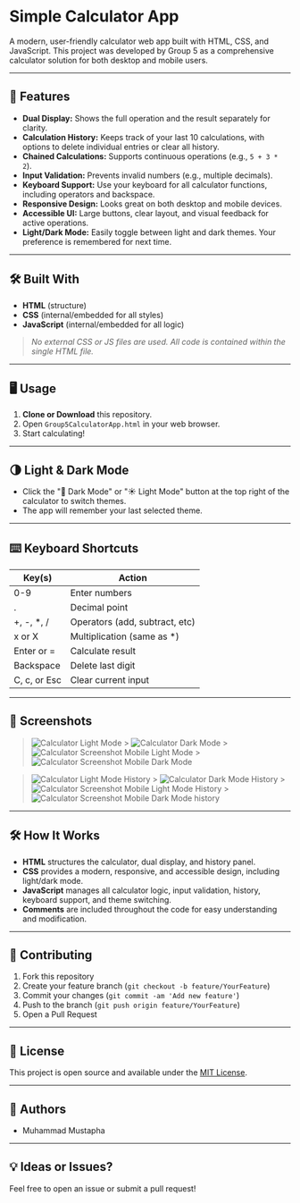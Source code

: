 # Simple Calculator App

A modern, user-friendly calculator web app built with HTML, CSS, and JavaScript. This project was developed by Group 5 as a comprehensive calculator solution for both desktop and mobile users.

---

## 🚀 Features

- **Dual Display:** Shows the full operation and the result separately for clarity.
- **Calculation History:** Keeps track of your last 10 calculations, with options to delete individual entries or clear all history.
- **Chained Calculations:** Supports continuous operations (e.g., `5 + 3 * 2`).
- **Input Validation:** Prevents invalid numbers (e.g., multiple decimals).
- **Keyboard Support:** Use your keyboard for all calculator functions, including operators and backspace.
- **Responsive Design:** Looks great on both desktop and mobile devices.
- **Accessible UI:** Large buttons, clear layout, and visual feedback for active operations.
- **Light/Dark Mode:** Easily toggle between light and dark themes. Your preference is remembered for next time.

---

## 🛠️ Built With

- **HTML** (structure)
- **CSS** (internal/embedded for all styles)
- **JavaScript** (internal/embedded for all logic)

> _No external CSS or JS files are used. All code is contained within the single HTML file._

---

## 🖥️ Usage

1. **Clone or Download** this repository.
2. Open `Group5CalculatorApp.html` in your web browser.
3. Start calculating!

---

## 🌗 Light & Dark Mode

- Click the "🌙 Dark Mode" or "☀️ Light Mode" button at the top right of the calculator to switch themes.
- The app will remember your last selected theme.

---

## ⌨️ Keyboard Shortcuts

| Key(s)       | Action                         |
| ------------ | ------------------------------ |
| 0-9          | Enter numbers                  |
| .            | Decimal point                  |
| +, -, \*, /  | Operators (add, subtract, etc) |
| x or X       | Multiplication (same as \*)    |
| Enter or =   | Calculate result               |
| Backspace    | Delete last digit              |
| C, c, or Esc | Clear current input            |

---

## 📝 Screenshots

> ![Calculator Light Mode](screenshots/calculator-light.png) > ![Calculator Dark Mode](screenshots/calculator-dark.png) > ![Calculator Screenshot Mobile Light Mode](screenshots/calculator-mobile-light.png) > ![Calculator Screenshot Mobile Dark Mode](screenshots/calculator-mobile-dark.png)

> ![Calculator Light Mode History](screenshots/calculator-light-1.png) > ![Calculator Dark Mode History](screenshots/calculator-dark-1.png) > ![Calculator Screenshot Mobile Light Mode History](screenshots/calculator-mobile-light-1.png) > ![Calculator Screenshot Mobile Dark Mode history](screenshots/calculator-mobile-dark-1.png)

---

## 🛠️ How It Works

- **HTML** structures the calculator, dual display, and history panel.
- **CSS** provides a modern, responsive, and accessible design, including light/dark mode.
- **JavaScript** manages all calculator logic, input validation, history, keyboard support, and theme switching.
- **Comments** are included throughout the code for easy understanding and modification.

---

## 🤝 Contributing

1. Fork this repository
2. Create your feature branch (`git checkout -b feature/YourFeature`)
3. Commit your changes (`git commit -am 'Add new feature'`)
4. Push to the branch (`git push origin feature/YourFeature`)
5. Open a Pull Request

---

## 📄 License

This project is open source and available under the [MIT License](LICENSE).

---

## 👥 Authors

- Muhammad Mustapha

---

## 💡 Ideas or Issues?

Feel free to open an issue or submit a pull request!

